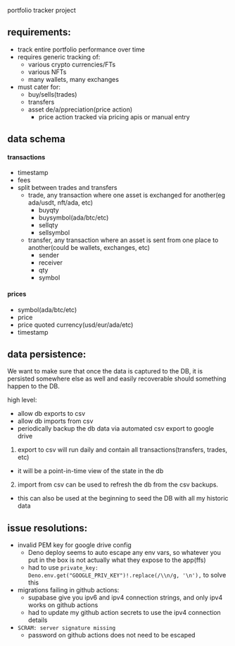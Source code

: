 portfolio tracker project

## requirements:
- track entire portfolio performance over time
- requires generic tracking of: 
    - various crypto currencies/FTs
    - various NFTs
    - many wallets, many exchanges
- must cater for:
    - buy/sells(trades)
    - transfers
    - asset de/a/ppreciation(price action)
        - price action tracked via pricing apis or manual entry

## data schema

#### transactions
- timestamp
- fees
- split between trades and transfers
    - trade, any transaction where one asset is exchanged for another(eg ada/usdt, nft/ada, etc)
        - buyqty
        - buysymbol(ada/btc/etc)
        - sellqty
        - sellsymbol
    - transfer, any transaction where an asset is sent from one place to another(could be wallets, exchanges, etc)
        - sender
        - receiver
        - qty
        - symbol

#### prices
- symbol(ada/btc/etc)
- price
- price quoted currency(usd/eur/ada/etc)
- timestamp

## data persistence:
We want to make sure that once the data is captured to the DB, it is persisted somewhere else as well and easily recoverable should something happen to the DB.

high level:
- allow db exports to csv
- allow db imports from csv
- periodically backup the db data via automated csv export to google drive

1. export to csv will run daily and contain all transactions(transfers, trades, etc)
- it will be a point-in-time view of the state in the db
2. import from csv can be used to refresh the db from the csv backups.
- this can also be used at the beginning to seed the DB with all my historic data

## issue resolutions: 
- invalid PEM key for google drive config
    - Deno deploy seems to auto escape any env vars, so whatever you put in the box is not actually what they expose to the app(ffs)
    - had to use `private_key: Deno.env.get("GOOGLE_PRIV_KEY")!.replace(/\\n/g, '\n'),` to solve this
- migrations failing in github actions:
    - supabase give you ipv6 and ipv4 connection strings, and only ipv4 works on github actions
    - had to update my github action secrets to use the ipv4 connection details
- `SCRAM: server signature missing`
    - password on github actions does not need to be escaped

